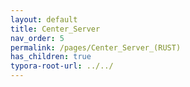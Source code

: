 ```yaml
---
layout: default
title: Center_Server
nav_order: 5
permalink: /pages/Center_Server_(RUST)
has_children: true
typora-root-url: ../../
---
```


